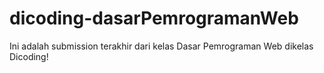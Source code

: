 # dicoding-dasarPemrogramanWeb
Ini adalah submission terakhir dari kelas Dasar Pemrograman Web dikelas Dicoding!

